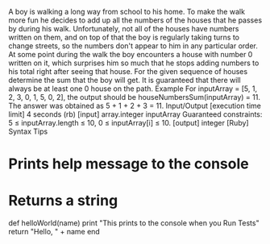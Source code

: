 A boy is walking a long way from school to his home. To make the walk more fun he decides to add up all the numbers of the houses that he passes by during his walk. Unfortunately, not all of the houses have numbers written on them, and on top of that the boy is regularly taking turns to change streets, so the numbers don't appear to him in any particular order.
At some point during the walk the boy encounters a house with number 0 written on it, which surprises him so much that he stops adding numbers to his total right after seeing that house.
For the given sequence of houses determine the sum that the boy will get. It is guaranteed that there will always be at least one 0 house on the path.
Example
For inputArray = [5, 1, 2, 3, 0, 1, 5, 0, 2], the output should be
houseNumbersSum(inputArray) = 11.
The answer was obtained as 5 + 1 + 2 + 3 = 11.
Input/Output
[execution time limit] 4 seconds (rb)
[input] array.integer inputArray
Guaranteed constraints:
5 ≤ inputArray.length ≤ 10,
0 ≤ inputArray[i] ≤ 10.
[output] integer
[Ruby] Syntax Tips
# Prints help message to the console
# Returns a string
def helloWorld(name)
    print "This prints to the console when you Run Tests"
    return "Hello, " + name
end
